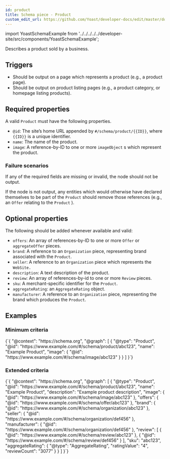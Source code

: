 ```yaml
---
id: product
title: Schema piece - Product
custom_edit_url: https://github.com/Yoast/developer-docs/edit/master/docs/features/schema/pieces/product.md
---
```

import YoastSchemaExample from '../../../../../developer-site/src/components/YoastSchemaExample';

Describes a product sold by a business.

## Triggers
* Should be output on a page which represents a product (e.g., a product page).
* Should be output on product listing pages (e.g., a product category, or homepage listing products).

## Required properties
A valid `Product` must have the following properties.

* `@id`: The site’s home URL appended by `#/schema/product/{{ID}}`, where  `{{ID}}`  is a unique identifier.
* `name`: The name of the product.
* `image`: A reference-by-ID to one or more `imageObject` s which represent the product.

### Failure scenarios
If any of the required fields are missing or invalid, the node should not be output.

If the node is not output, any entities which would otherwise have declared themselves to be part of the `Product` should remove those references 
(e.g., an  `Offer`  relating to the `Product` ).

## Optional properties
The following should be added whenever available and valid:

* `offers`: An array of references-by-ID to one or more `Offer` or `aggregateOffer` pieces.
* `brand`: A reference to an `Organization` piece, representing brand associated with the `Product`.
* `seller`: A reference to an `Organization` piece which represents the `WebSite.`
* `description`: A text description of the product.
* `review`: An array of references-by-id to one or more `Review` pieces.
* `sku`: A merchant-specific identifier for the `Product`.
* `aggregateRating`: an `AggregateRating` object.
* `manufacturer`: A reference to an `Organization` piece, representing the brand which produces the `Product`.

## Examples
### Minimum criteria

<YoastSchemaExample>
{`{
      "@context": "https://schema.org",
      "@graph": [
          {
              "@type": "Product",
              "@id": "https://www.example.com/#/schema/product/abc123",
              "name": "Example Product",
              "image": {
                  "@id": "https://www.example.com/#/schema/image/abc123"
              }
          }
      ]
  }`}
</YoastSchemaExample>

### Extended criteria

<YoastSchemaExample>
{`{
      "@context": "https://schema.org",
      "@graph": [
          {
              "@type": "Product",
              "@id": "https://www.example.com/#/schema/product/abc123",
              "name": "Example Product",
              "description": "Example product description",
              "image": {
                  "@id": "https://www.example.com/#/schema/image/abc123"
              },
              "offers": {
                  "@id": "https://www.example.com/#/schema/offer/abc123"
              },
              "brand": {
                  "@id": "https://www.example.com/#/schema/organization/abc123"
              },
              "seller": {
                  "@id": "https://www.example.com/#/schema/organization/def456"
              },
              "manufacturer": {
                  "@id": "https://www.example.com/#/schema/organization/def456"
              },
              "review": [
                  {
                      "@id": "https://www.example.com/#/schema/review/abc123"
                  },
                  {
                      "@id": "https://www.example.com/#/schema/review/def456"
                  }
              ],
              "sku": "abc123",
              "aggregateRating": {
                  "@type": "AggregateRating",
                  "ratingValue": "4",
                  "reviewCount": "3077"
              }
          }
      ]
  }`}
</YoastSchemaExample>
